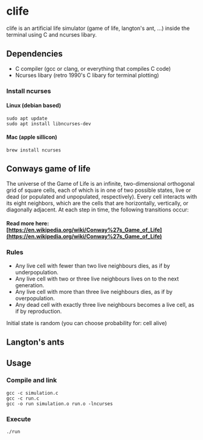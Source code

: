 # clife
clife is an artificial life simulator (game of life,  langton's ant, ...) inside the terminal using C and ncurses libary.

## Dependencies

- C compiler (gcc or clang, or everything that compiles C code)
- Ncurses libary (retro 1990's C libary for terminal plotting)

### Install ncurses

#### Linux (debian based)

```concole
sudo apt update
sudo apt install libncurses-dev
```

#### Mac (apple sillicon)

```concole
brew install ncurses
```

## Conways game of life
The universe of the Game of Life is an infinite, two-dimensional orthogonal grid of square cells, each of which is in one of two possible states, live or dead (or populated and unpopulated, respectively). Every cell interacts with its eight neighbors, which are the cells that are horizontally, vertically, or diagonally adjacent. At each step in time, the following transitions occur:

#### Read more here: [https://en.wikipedia.org/wiki/Conway%27s_Game_of_Life](https://en.wikipedia.org/wiki/Conway%27s_Game_of_Life)

### Rules

* Any live cell with fewer than two live neighbours dies, as if by underpopulation.
* Any live cell with two or three live neighbours lives on to the next generation.
* Any live cell with more than three live neighbours dies, as if by overpopulation.
* Any dead cell with exactly three live neighbours becomes a live cell, as if by reproduction.

Initial state is random (you can choose probability for: cell alive)

## Langton's ants

## Usage


### Compile and link

```concole
gcc -c simulation.c
gcc -c run.c
gcc -o run simulation.o run.o -lncurses
```

### Execute

```concole
./run
```